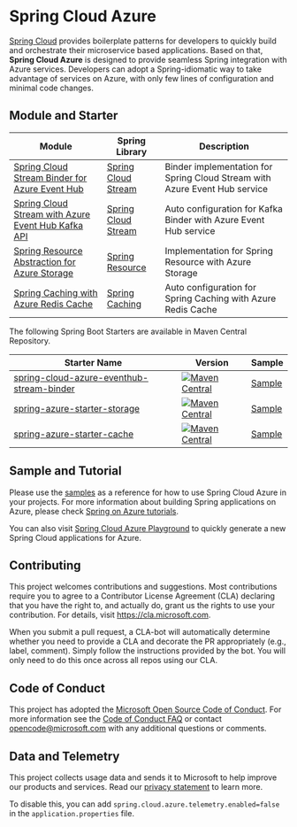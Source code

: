# Spring Cloud Azure

[Spring Cloud](http://projects.spring.io/spring-cloud/) provides boilerplate patterns for developers to quickly build and orchestrate their microservice based applications. Based on that, **Spring Cloud Azure** is designed to provide seamless Spring integration with Azure services. Developers can adopt a Spring-idiomatic way to take advantage of services on Azure, with only few lines of configuration and minimal code changes. 

## Module and Starter 

Module | Spring Library | Description
---|---|---
[Spring Cloud Stream Binder for Azure Event Hub](spring-cloud-azure-eventhub-stream-binder/) | [Spring Cloud Stream](https://cloud.spring.io/spring-cloud-stream/) | Binder implementation for Spring Cloud Stream with Azure Event Hub service
[Spring Cloud Stream with Azure Event Hub Kafka API](spring-cloud-azure-samples/spring-cloud-stream-eventhub-kafka-sample/) | [Spring Cloud Stream](https://cloud.spring.io/spring-cloud-stream/) | Auto configuration for Kafka Binder with Azure Event Hub service
[Spring Resource Abstraction for Azure Storage](spring-cloud-azure-storage/) | [Spring Resource](https://docs.spring.io/spring/docs/current/spring-framework-reference/core.html#resources) | Implementation for Spring Resource with Azure Storage
[Spring Caching with Azure Redis Cache](spring-cloud-azure-samples/spring-cloud-azure-cache-sample) | [Spring Caching](https://docs.spring.io/spring-boot/docs/current/reference/html/boot-features-caching.html) | Auto configuration for Spring Caching with Azure Redis Cache

The following Spring Boot Starters are available in Maven Central Repository. 

Starter Name | Version | Sample
---|---|---
[spring-cloud-azure-eventhub-stream-binder](spring-cloud-azure-eventhub-stream-binder/) | [![Maven Central](https://img.shields.io/maven-central/v/com.microsoft.azure/spring-cloud-azure-eventhub-stream-binder.svg)](https://search.maven.org/#search%7Cga%7C1%7Ca%3A%22spring-cloud-azure-eventhub-stream-binder%22) | [Sample](spring-cloud-azure-samples/spring-cloud-azure-eventhub-binder-sample)
[spring-azure-starter-storage](spring-cloud-azure-starters/spring-azure-starter-storage/) | [![Maven Central](https://img.shields.io/maven-central/v/com.microsoft.azure/spring-azure-starter-storage.svg)](https://search.maven.org/#search%7Cga%7C1%7Ca%3A%22spring-azure-starter-storage%22) | [Sample](spring-cloud-azure-samples/spring-cloud-azure-storage-sample)
[spring-azure-starter-cache](spring-cloud-azure-starters/spring-azure-starter-cache/) | [![Maven Central](https://img.shields.io/maven-central/v/com.microsoft.azure/spring-azure-starter-cache.svg)](https://search.maven.org/#search%7Cga%7C1%7Ca%3A%22spring-azure-starter-cache%22) | [Sample](spring-cloud-azure-samples/spring-cloud-azure-cache-sample)

## Sample and Tutorial 

Please use the [samples](spring-cloud-azure-samples/) as a reference for how to use Spring Cloud Azure in your projects. For more information about building Spring applications on Azure, please check [Spring on Azure tutorials](https://docs.microsoft.com/en-us/java/azure/spring-framework/?view=azure-java-stable). 

You can also visit [Spring Cloud Azure Playground](https://aka.ms/springcloud) to quickly generate a new Spring Cloud applications for Azure.  

## Contributing

This project welcomes contributions and suggestions.  Most contributions require you to agree to a
Contributor License Agreement (CLA) declaring that you have the right to, and actually do, grant us
the rights to use your contribution. For details, visit https://cla.microsoft.com.

When you submit a pull request, a CLA-bot will automatically determine whether you need to provide
a CLA and decorate the PR appropriately (e.g., label, comment). Simply follow the instructions
provided by the bot. You will only need to do this once across all repos using our CLA.

## Code of Conduct 

This project has adopted the [Microsoft Open Source Code of Conduct](https://opensource.microsoft.com/codeofconduct/). For more information see the [Code of Conduct FAQ](https://opensource.microsoft.com/codeofconduct/faq/) or contact [opencode@microsoft.com](mailto:opencode@microsoft.com) with any additional questions or comments.

## Data and Telemetry 

This project collects usage data and sends it to Microsoft to help improve our products and services. Read our [privacy statement](https://privacy.microsoft.com/en-us/privacystatement) to learn more. 

To disable this, you can add `spring.cloud.azure.telemetry.enabled=false` in the `application.properties` file. 
